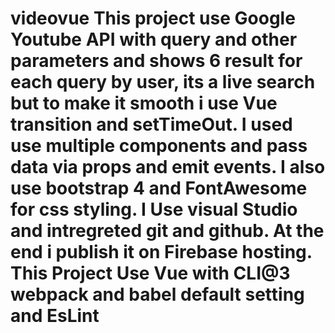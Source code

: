 # videovue This project use Google Youtube API with query and other parameters and shows 6 result for each query by user, its a live search but to make it smooth i use Vue transition and setTimeOut. I used use multiple components and pass data via props and emit events. I also use bootstrap 4 and FontAwesome for css styling. I Use visual Studio and intregreted git and github. At the end i publish it on Firebase hosting. This Project Use Vue with CLI@3 webpack and babel default setting and EsLint


